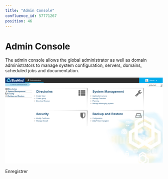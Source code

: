 ```yaml
---
title: "Admin Console"
confluence_id: 57771267
position: 46
---
```

# Admin Console


The admin console allows the global administrator as well as domain administrators to manage system configuration, servers, domains, scheduled jobs and documentation.

![](../../attachments/57771267/57771268.png)

Enregistrer

